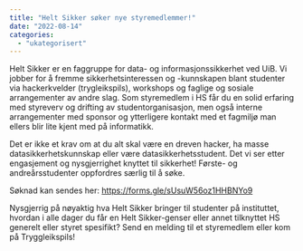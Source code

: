 ```yaml
---
title: "Helt Sikker søker nye styremedlemmer!"
date: "2022-08-14"
categories: 
  - "ukategorisert"
---
```


Helt Sikker er en faggruppe for data- og informasjonssikkerhet ved UiB. Vi jobber for å fremme sikkerhetsinteressen og -kunnskapen blant studenter via hackerkvelder (trygleikspils), workshops og faglige og sosiale arrangementer av andre slag. Som styremedlem i HS får du en solid erfaring med styreverv og drifting av studentorganisasjon, men også interne arrangementer med sponsor og ytterligere kontakt med et fagmiljø man ellers blir lite kjent med på informatikk.  

Det er ikke et krav om at du alt skal være en dreven hacker, ha masse datasikkerhetskunnskap eller være datasikkerhetsstudent. Det vi ser etter engasjement og nysgjerrighet knyttet til sikkerhet! Første- og andreårsstudenter oppfordres særlig til å søke.  

Søknad kan sendes her: https://forms.gle/sUsuW56oz1HHBNYo9

Nysgjerrig på nøyaktig hva Helt Sikker bringer til studenter på instituttet, hvordan i alle dager du får en Helt Sikker-genser eller annet tilknyttet HS generelt eller styret spesifikt? Send en melding til et styremedlem eller kom på Tryggleikspils!
